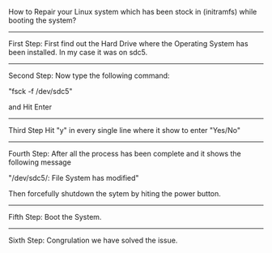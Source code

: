 How to Repair your Linux system which has been stock in (initramfs) while booting the system?


------------------------------------------------------



First Step:
First find out the Hard Drive where the Operating System has been installed. In my case it was on sdc5.

------------------------------------------------------

Second Step:
Now type the following command: 

"fsck -f /dev/sdc5"

and Hit Enter

------------------------------------------------------



Third Step
Hit  "y"  in every single line where it show to enter "Yes/No"

------------------------------------------------------
 
 
 
Fourth Step:
After all the process has been complete and it shows the following message

"/dev/sdc5/: File System has modified"


Then forcefully shutdown the sytem by hiting the power button.



------------------------------------------------------



Fifth Step:
Boot the System.


------------------------------------------------------


Sixth Step:
Congrulation we have solved the issue.
